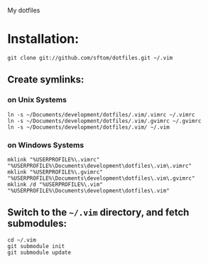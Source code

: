 My dotfiles

# Installation:

```terminal
git clone git://github.com/sftom/dotfiles.git ~/.vim
```
## Create symlinks:

### on Unix Systems

```terminal
ln -s ~/Documents/development/dotfiles/.vim/.vimrc ~/.vimrc
ln -s ~/Documents/development/dotfiles/.vim/.gvimrc ~/.gvimrc
ln -s ~/Documents/development/dotfiles/.vim/ ~/.vim
```
### on Windows Systems

```terminal
mklink "%USERPROFILE%\.vimrc" "%USERPROFILE%\Documents\development\dotfiles\.vim\.vimrc"
mklink "%USERPROFILE%\.gvimrc" "%USERPROFILE%\Documents\development\dotfiles\.vim\.gvimrc"
mklink /d "%USERPROFILE%\.vim" "%USERPROFILE%\Documents\development\dotfiles\.vim"
```

## Switch to the `~/.vim` directory, and fetch submodules:

```terminal
cd ~/.vim
git submodule init
git submodule update
```
